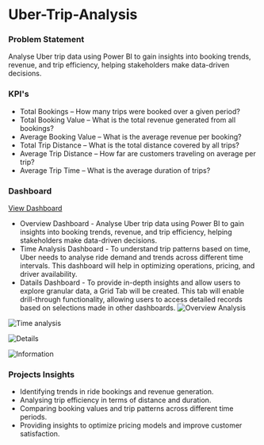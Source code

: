 # Uber-Trip-Analysis
### Problem Statement
Analyse Uber trip data using Power BI to gain insights into booking trends, revenue, and trip efficiency, helping stakeholders make data-driven decisions.
### KPI's
* Total Bookings – How many trips were booked over a given period?
*	Total Booking Value – What is the total revenue generated from all bookings?
*	Average Booking Value – What is the average revenue per booking?
*	Total Trip Distance – What is the total distance covered by all trips?
*	Average Trip Distance – How far are customers traveling on average per trip?
*	Average Trip Time – What is the average duration of trips?
### Dashboard
<a href = "https://github.com/Rachana1649/Uber-Trip-Analysis/blob/main/Uber%20data%20Analysis.pbix"> View Dashboard </a>

* Overview Dashboard - Analyse Uber trip data using Power BI to gain insights into booking trends, revenue, and trip efficiency, helping 
  stakeholders make data-driven decisions.
* Time Analysis Dashboard -  To understand trip patterns based on time, Uber needs to analyse ride demand and trends across different time 
  intervals. This dashboard will help in optimizing operations, pricing, and driver availability.
* Datails Dashboard - To provide in-depth insights and allow users to explore granular data, a Grid Tab will be created. This tab will 
  enable drill-through functionality, allowing users to access detailed records based on selections made in other dashboards.
![Overview Analysis](https://github.com/user-attachments/assets/9b4e59ca-33c9-4338-99e2-2d1e84a2156f)

![Time analysis](https://github.com/user-attachments/assets/766caf74-d6d5-4252-93dc-c64db4f4e863)

![Details](https://github.com/user-attachments/assets/829b6688-8adb-49e0-a192-7a758fb039e5)

![Information](https://github.com/user-attachments/assets/4d4e6f05-db44-4373-93fe-a57b22920d68)

### Projects Insights

* Identifying trends in ride bookings and revenue generation.
* Analysing trip efficiency in terms of distance and duration.
* Comparing booking values and trip patterns across different time periods.
* Providing insights to optimize pricing models and improve customer satisfaction.

